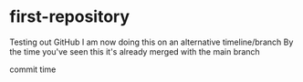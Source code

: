 # first-repository
Testing out GitHub
I am now doing this on an alternative timeline/branch
By the time you've seen this it's already merged with the main branch

commit time

